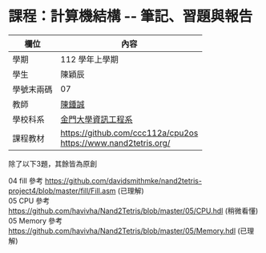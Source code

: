 # 課程：計算機結構 -- 筆記、習題與報告

欄位 | 內容
-----|--------
學期 | 112 學年上學期
學生 |  陳穎辰
學號末兩碼 | 07
教師 | [陳鍾誠](https://www.nqu.edu.tw/educsie/index.php?act=blog&code=list&ids=4)
學校科系 | [金門大學資訊工程系](https://www.nqu.edu.tw/educsie/index.php)
課程教材 | https://github.com/ccc112a/cpu2os <BR/> https://www.nand2tetris.org/

除了以下3題，其餘皆為原創

04 fill 參考 https://github.com/davidsmithmke/nand2tetris-project4/blob/master/fill/Fill.asm (已理解)
<BR/>
05 CPU 參考 https://github.com/havivha/Nand2Tetris/blob/master/05/CPU.hdl (稍微看懂)
<BR/>
05 Memory 參考 https://github.com/havivha/Nand2Tetris/blob/master/05/Memory.hdl (已理解)
